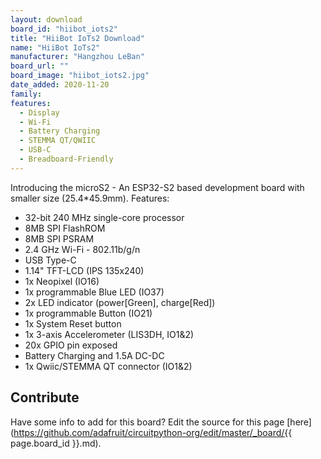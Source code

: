```yaml
---
layout: download
board_id: "hiibot_iots2"
title: "HiiBot IoTs2 Download"
name: "HiiBot IoTs2"
manufacturer: "Hangzhou LeBan"
board_url: ""
board_image: "hiibot_iots2.jpg"
date_added: 2020-11-20
family: 
features:
  - Display
  - Wi-Fi
  - Battery Charging
  - STEMMA QT/QWIIC
  - USB-C
  - Breadboard-Friendly
---
```


Introducing the microS2 - An ESP32-S2 based development board with smaller size (25.4*45.9mm). Features:

  - 32-bit 240 MHz single-core processor
  - 8MB SPI FlashROM
  - 8MB SPI PSRAM
  - 2.4 GHz Wi-Fi - 802.11b/g/n
  - USB Type-C
  - 1.14" TFT-LCD (IPS 135x240)
  - 1x Neopixel (IO16)
  - 1x programmable Blue LED (IO37)
  - 2x LED indicator (power[Green], charge[Red])
  - 1x programmable Button (IO21)
  - 1x System Reset button
  - 1x 3-axis Accelerometer (LIS3DH, IO1&2)
  - 20x GPIO pin exposed
  - Battery Charging and 1.5A DC-DC
  - 1x Qwiic/STEMMA QT connector (IO1&2)







## Contribute

Have some info to add for this board? Edit the source for this page [here](https://github.com/adafruit/circuitpython-org/edit/master/_board/{{ page.board_id }}.md).

